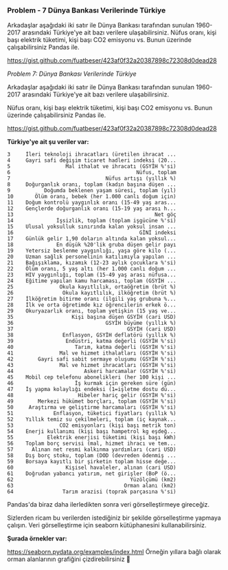 ### Problem - 7 Dünya Bankası Verilerinde Türkiye

Arkadaşlar aşağıdaki iki satır ile Dünya Bankası tarafından sunulan 1960-2017 arasındaki Türkiye'ye ait bazı verilere ulaşabilirsiniz. Nüfus oranı, kişi başı elektrik tüketimi, kişi başı CO2 emisyonu vs. Bunun üzerinde çalışabilirsiniz Pandas ile.

https://gist.github.com/fuatbeser/423af0f32a20387898c72308d0dead28

*Problem 7: Dünya Bankası Verilerinde Türkiye*

Arkadaşlar aşağıdaki iki satır ile Dünya Bankası tarafından sunulan 1960-2017 arasındaki Türkiye'ye ait bazı verilere ulaşabilirsiniz. 

Nüfus oranı, kişi başı elektrik tüketimi, kişi başı CO2 emisyonu vs. Bunun üzerinde çalışabilirsiniz Pandas ile.

https://gist.github.com/fuatbeser/423af0f32a20387898c72308d0dead28

**Türkiye'ye ait şu veriler var:**

```
3     İleri teknoloji ihracatları (üretilen ihracat ...
4     Gayri safi değişim ticaret hadleri indeksi (20...
5                  Mal ithalat ve ihracatı (GSYİH %'si)
6                                         Nüfus, toplam
7                               Nüfus artışı (yıllık %)
8     Doğurganlık oranı, toplam (kadın başına düşen ...
9           Doğumda beklenen yaşam süresi, toplam (yıl)
10       Ölüm oranı, bebek (her 1.000 canlı doğum için)
11    Doğum kontrolü yaygınlık oranı (15-49 yaş aras...
12    Gençlerde doğurganlık oranı (15-19 yaş arası h...
13                                              Net göç
14              İşsizlik, toplam (toplam işgücüne %'si)
15    Ulusal yoksulluk sınırında kalan yoksul insan ...
16                                         GİNİ indeksi
17    Günlük gelir 1,90 doların altında kalan yoksul...
18              En düşük %20'lik gruba düşen gelir payı
19    Yetersiz beslenme yaygınlığı, yaşa göre kilo (...
20    Uzman sağlık personelinin katılımıyla yapılan ...
21    Bağışıklama, kızamık (12-23 aylık çocuklara %'si)
22    Ölüm oranı, 5 yaş altı (her 1.000 canlı doğum ...
23    HIV yaygınlığı, toplam (15-49 yaş arası nüfusa...
24    Eğitime yapılan kamu harcaması, toplam (GSYİH ...
25               Okula kayıtlılık, ortaöğretim (brüt %)
26                Okula kayıtlılık, ilköğretim (brüt %)
27    İlköğretim bitirme oranı (ilgili yaş grubuna %...
28    İlk ve orta öğretimde kız öğrencilerin erkek ö...
29    Okuryazarlık oranı, toplam yetişkin (15 yaş ve...
35                   Kişi başına düşen GSYİH (cari USD)
36                              GSYİH büyüme (yıllık %)
37                                     GSYİH (cari USD)
38                Enflasyon, GSYİH deflatörü (yıllık %)
39                 Endüstri, katma değerli (GSYİH %'si)
40                    Tarım, katma değerli (GSYİH %'si)
41               Mal ve hizmet ithalatları (GSYİH %'si)
42        Gayri safi sabit sermaye oluşumu (GSYİH %'si)
43               Mal ve hizmet ihracatları (GSYİH %'si)
44                       Askeri harcamalar (GSYİH %'si)
45    Mobil cep telefonu abonelikleri (her 100 kişi ...
46                    İş kurmak için gereken süre (gün)
47    İş yapma kolaylığı endeksi (1=işletme dostu dü...
48                     Hibeler hariç gelir (GSYİH %'si)
49        Merkezi hükümet borçları, toplam (GSYİH %'si)
50     Araştırma ve geliştirme harcamaları (GSYİH %'si)
51             Enflasyon, tüketici fiyatları (yıllık %)
52    Yıllık temiz su çekilmeleri, toplam (iç kaynak...
53               CO2 emisyonları (kişi başı metrik ton)
54    Enerji kullanımı (kişi başı hampetrol kg eşdeğ...
55           Elektrik enerjisi tüketimi (kişi başı kWh)
56    Toplam borç servisi (mal, hizmet ihracı ve tem...
57      Alınan net resmi kalkınma yardımları (cari USD)
58    Dış borç stoku, toplam (DOD (devreden ödenmiş ...
59    Borsaya kayıtlı bir şirketin toplam hisse değe...
60                 Kişisel havaleler, alınan (cari USD)
61    Doğrudan yabancı yatırım, net girişler (BoP (ö...
62                                      Yüzölçümü (km2)
63                                    Orman alanı (km2)
64                Tarım arazisi (toprak parçasına %'si)
```
Pandas'da biraz daha ilerledikten sonra veri görselleştirmeye gireceğiz.

Sizlerden ricam bu verilerden istediğiniz bir şekilde görselleştirme yapmaya çalışın. Veri görselleştirme için seaborn kütüphanesini kullanabilirsiniz.

**Şurada örnekler var:**

https://seaborn.pydata.org/examples/index.html
Örneğin yıllara bağlı olarak orman alanlarının grafiğini çizdirebilirsiniz :slightly_smiling_face:

